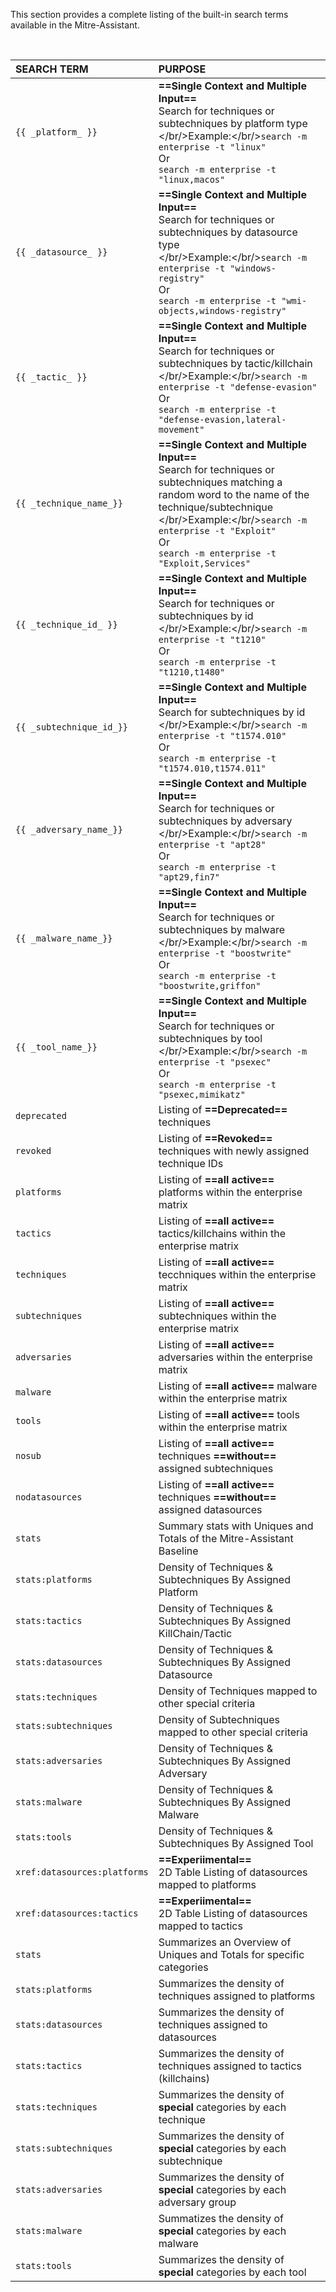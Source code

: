 This section provides a complete listing of the built-in search terms available in the Mitre-Assistant.

<br/>

| SEARCH TERM | PURPOSE |
|:------------|:--------|
|`{{ _platform_ }}`|**==Single Context and Multiple Input==**<br/>Search for techniques or subtechniques by platform type<br/></br/>Example:</br/>`search -m enterprise -t "linux"`<br/>Or<br/>`search -m enterprise -t "linux,macos"`|
|`{{ _datasource_ }}`|**==Single Context and Multiple Input==**<br/>Search for techniques or subtechniques by datasource type<br/></br/>Example:</br/>`search -m enterprise -t "windows-registry"`<br/>Or<br/>`search -m enterprise -t "wmi-objects,windows-registry"`|
|`{{ _tactic_ }}`|**==Single Context and Multiple Input==**<br/>Search for techniques or subtechniques by tactic/killchain<br/></br/>Example:</br/>`search -m enterprise -t "defense-evasion"`<br/>Or<br/>`search -m enterprise -t "defense-evasion,lateral-movement"`|
|`{{ _technique_name_}}`|**==Single Context and Multiple Input==**<br/>Search for techniques or subtechniques matching a random word to the name of the technique/subtechnique<br/></br/>Example:</br/>`search -m enterprise -t "Exploit"`<br/>Or<br/>`search -m enterprise -t "Exploit,Services"`|
|`{{ _technique_id_ }}`|**==Single Context and Multiple Input==**<br/>Search for techniques or subtechniques by id<br/></br/>Example:</br/>`search -m enterprise -t "t1210"`<br/>Or<br/>`search -m enterprise -t "t1210,t1480"`|
|`{{ _subtechnique_id_}}`|**==Single Context and Multiple Input==**<br/>Search for subtechniques by id<br/></br/>Example:</br/>`search -m enterprise -t "t1574.010"`<br/>Or<br/>`search -m enterprise -t "t1574.010,t1574.011"`|
|`{{ _adversary_name_}}`|**==Single Context and Multiple Input==**<br/>Search for techniques or subtechniques by adversary<br/></br/>Example:</br/>`search -m enterprise -t "apt28"`<br/>Or<br/>`search -m enterprise -t "apt29,fin7"`|
|`{{ _malware_name_}}`|**==Single Context and Multiple Input==**<br/>Search for techniques or subtechniques by malware<br/></br/>Example:</br/>`search -m enterprise -t "boostwrite"`<br/>Or<br/>`search -m enterprise -t "boostwrite,griffon"`|
|`{{ _tool_name_}}`|**==Single Context and Multiple Input==**<br/>Search for techniques or subtechniques by tool<br/></br/>Example:</br/>`search -m enterprise -t "psexec"`<br/>Or<br/>`search -m enterprise -t "psexec,mimikatz"`|
|`deprecated`|Listing of **==Deprecated==** techniques|
|`revoked`|Listing of **==Revoked==** techniques with newly assigned technique IDs|
|`platforms`|Listing of **==all active==**  platforms within the enterprise matrix|
|`tactics`|Listing of **==all active==**  tactics/killchains within the enterprise matrix|
|`techniques`|Listing of **==all active==**  tecchniques within the enterprise matrix|
|`subtechniques`|Listing of **==all active==**  subtechniques within the enterprise matrix|
|`adversaries`|Listing of **==all active==**  adversaries within the enterprise matrix|
|`malware`|Listing of **==all active==**  malware within the enterprise matrix|
|`tools`|Listing of **==all active==**  tools within the enterprise matrix|
|`nosub`|Listing of **==all active==**  techniques **==without==** assigned subtechniques|
|`nodatasources`|Listing of **==all active==**  techniques **==without==** assigned datasources|
|`stats`|Summary stats with Uniques and Totals of the Mitre-Assistant Baseline|
|`stats:platforms`|Density of Techniques & Subtechniques By Assigned Platform|
|`stats:tactics`|Density of Techniques & Subtechniques By Assigned KillChain/Tactic|
|`stats:datasources`|Density of Techniques & Subtechniques By Assigned Datasource|
|`stats:techniques`|Density of Techniques mapped to other special criteria|
|`stats:subtechniques`|Density of Subtechniques mapped to other special criteria|
|`stats:adversaries`|Density of Techniques & Subtechniques By Assigned Adversary|
|`stats:malware`|Density of Techniques & Subtechniques By Assigned Malware|
|`stats:tools`|Density of Techniques & Subtechniques By Assigned Tool|
|`xref:datasources:platforms`|**==Experiimental==**<br/>2D Table Listing of datasources mapped to platforms<br/>|
|`xref:datasources:tactics`|**==Experiimental==**<br/>2D Table Listing of datasources mapped to tactics<br/>|
|`stats`|Summarizes an Overview of Uniques and Totals for specific categories|
|`stats:platforms`|Summarizes the density of techniques assigned to platforms|
|`stats:datasources`|Summarizes the density of techniques assigned to datasources|
|`stats:tactics`|Summarizes the density of techniques assigned to tactics (killchains)|
|`stats:techniques`|Summarizes the density of **special** categories by each technique|
|`stats:subtechniques`|Summarizes the density of **special** categories by each subtechnique|
|`stats:adversaries`|Summarizes the density of **special** categories by each adversary group|
|`stats:malware`|Summatizes the density of **special** categories by each malware|
|`stats:tools`|Summarizes the density of **special** categories by each tool|

<br/>
